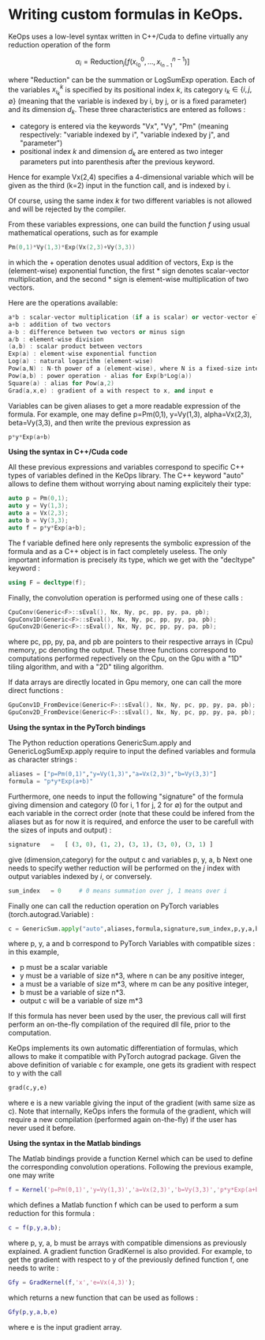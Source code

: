 # Writing custom formulas in KeOps.

KeOps uses a low-level syntax written in C++/Cuda to define virtually any reduction operation of the form

```math
\alpha_i = \text{Reduction}_j \big[ f(x^0_{\iota_0}, ... , x^{n-1}_{\iota_{n-1}})  \big]
```

where "Reduction" can be the summation or LogSumExp operation. 
Each of the variables $x^k_{\iota_k}$ is specified by its positional index $k$, its category $\iota_k\in\{i,j,\emptyset\}$ (meaning that the variable is indexed by i, by j, or is a fixed parameter) and its dimension $d_k$. These three characteristics are entered as follows :

- category is entered via the keywords "Vx", "Vy", "Pm" (meaning respectively: "variable indexed by i", "variable indexed by j", and "parameter")
- positional index $k$ and dimension $d_k$ are entered as two integer parameters put into parenthesis after the previous keyword. 

Hence for example Vx(2,4) specifies a 4-dimensional variable which will be given as the third (k=2) input in the function call, and is indexed by i.

Of course, using the same index $k$ for two different variables is not allowed and will be rejected by the compiler.

From these variables expressions, one can build the function $f$ using usual mathematical operations, such as for example

```cpp
Pm(0,1)*Vy(1,3)*Exp(Vx(2,3)+Vy(3,3))
```

in which the + operation denotes usual addition of vectors, Exp is the (element-wise) exponential function, the
first * sign denotes scalar-vector multiplication, and the second * sign is element-wise multiplication of two vectors.

Here are the operations available:

```cpp
a*b : scalar-vector multiplication (if a is scalar) or vector-vector element-wise multiplication
a+b : addition of two vectors
a-b : difference between two vectors or minus sign
a/b : element-wise division
(a,b) : scalar product between vectors
Exp(a) : element-wise exponential function
Log(a) : natural logarithm (element-wise)
Pow(a,N) : N-th power of a (element-wise), where N is a fixed-size integer
Pow(a,b) : power operation - alias for Exp(b*Log(a))
Square(a) : alias for Pow(a,2)
Grad(a,x,e) : gradient of a with respect to x, and input e
```

Variables can be given aliases to get a more readable expression of the formula. For example, one may define 
p=Pm(0,1), y=Vy(1,3), alpha=Vx(2,3), beta=Vy(3,3), and then write the previous expression as 

```cpp
p*y*Exp(a+b)
```

**Using the syntax in C++/Cuda code**

All these previous expressions and variables correspond to specific C++ types of variables defined in the KeOps library. The C++ keyword "auto" allows to define them without worrying about naming explicitely their type:

```cpp
auto p = Pm(0,1);
auto y = Vy(1,3);
auto a = Vx(2,3);
auto b = Vy(3,3);
auto f = p*y*Exp(a+b);
```
The f variable defined here only represents the symbolic expression of the formula and as a C++ object is in fact completely useless. The only important information is precisely its type, which we get with the "decltype" keyword :

```cpp
using F = decltype(f);
```
Finally, the convolution operation is performed using one of these calls :

```cpp
CpuConv(Generic<F>::sEval(), Nx, Ny, pc, pp, py, pa, pb);
GpuConv1D(Generic<F>::sEval(), Nx, Ny, pc, pp, py, pa, pb);
GpuConv2D(Generic<F>::sEval(), Nx, Ny, pc, pp, py, pa, pb);
```
where pc, pp, py, pa, and pb are pointers to their respective arrays in (Cpu) memory, pc denoting the output. These three functions correspond to computations performed repectively on the Cpu, on the Gpu with a "1D" tiling algorithm, and with a "2D" tiling algorithm. 

If data arrays are directly located in Gpu memory, one can call the more direct functions :

```cpp
GpuConv1D_FromDevice(Generic<F>::sEval(), Nx, Ny, pc, pp, py, pa, pb);
GpuConv2D_FromDevice(Generic<F>::sEval(), Nx, Ny, pc, pp, py, pa, pb);
```

**Using the syntax in the PyTorch bindings**

The Python reduction operations GenericSum.apply and GenericLogSumExp.apply require to input the defined variables and formula as character strings :

```python
aliases = ["p=Pm(0,1)","y=Vy(1,3)","a=Vx(2,3)","b=Vy(3,3)"]
formula = "p*y*Exp(a+b)"
```
Furthermore, one needs to input the following "signature" of the formula giving dimension and category (0 for i, 1 for j, 2 for $\emptyset$) for the output and each variable in the correct order (note that these could be infered from the aliases but as for now it is required, and enforce the user to be carefull with the sizes of inputs and output) :

```python
signature   =   [ (3, 0), (1, 2), (3, 1), (3, 0), (3, 1) ]
```
give (dimension,category) for the output c and variables p, y, a, b
Next one needs to specify wether reduction will be performed on the $j$ index with output variables indexed by $i$, or conversely. 

```python
sum_index   = 0		# 0 means summation over j, 1 means over i 
```

Finally one can call the reduction operation on PyTorch variables (torch.autograd.Variable) :

```python
c = GenericSum.apply("auto",aliases,formula,signature,sum_index,p,y,a,b)
```

where p, y, a and b correspond to PyTorch Variables with compatible sizes : in this example,

- p must be a scalar variable
- y must be a variable of size n*3, where n can be any positive integer,
- a must be a variable of size m*3, where m can be any positive integer,
- b must be a variable of size n*3.
- output c will be a variable of size m*3

If this formula has never been used by the user, the previous call will first perform an on-the-fly compilation of the required dll file, prior to the computation.

KeOps implements its own automatic differentiation of formulas, which allows to make it compatible with PyTorch autograd package. Given the above definition of variable c for example, one gets its gradient with respect to y with the call 

```python
grad(c,y,e)
```

where e is a new variable giving the input of the gradient (with same size as c).
Note that internally, KeOps infers the formula of the gradient, which will require a new compilation (performed again on-the-fly) if the user has never used it before.

**Using the syntax in the Matlab bindings**

The Matlab bindings provide a function Kernel which can be used to define the corresponding convolution operations. Following the previous example, one may write

```matlab
f = Kernel('p=Pm(0,1)','y=Vy(1,3)','a=Vx(2,3)','b=Vy(3,3)','p*y*Exp(a+b)');
```
which defines a Matlab function f which can be used to perform a sum reduction for this formula :

```matlab
c = f(p,y,a,b);
```

where p, y, a, b must be arrays with compatible dimensions as previously explained. A gradient function GradKernel is also provided. For example, to get the gradient with respect to y of the previously defined function f, one needs to write :

```matlab
Gfy = GradKernel(f,'x','e=Vx(4,3)');
```

which returns a new function that can be used as follows :

```matlab
Gfy(p,y,a,b,e)
```

where e is the input gradient array.